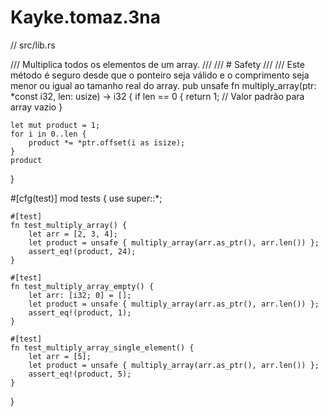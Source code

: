 # Kayke.tomaz.3na

// src/lib.rs

/// Multiplica todos os elementos de um array.
///
/// # Safety
///
/// Este método é seguro desde que o ponteiro seja válido e o comprimento seja menor ou igual ao tamanho real do array.
pub unsafe fn multiply_array(ptr: *const i32, len: usize) -> i32 {
    if len == 0 {
        return 1; // Valor padrão para array vazio
    }

    let mut product = 1;
    for i in 0..len {
        product *= *ptr.offset(i as isize);
    }
    product
}

#[cfg(test)]
mod tests {
    use super::*;

    #[test]
    fn test_multiply_array() {
        let arr = [2, 3, 4];
        let product = unsafe { multiply_array(arr.as_ptr(), arr.len()) };
        assert_eq!(product, 24);
    }

    #[test]
    fn test_multiply_array_empty() {
        let arr: [i32; 0] = [];
        let product = unsafe { multiply_array(arr.as_ptr(), arr.len()) };
        assert_eq!(product, 1);
    }

    #[test]
    fn test_multiply_array_single_element() {
        let arr = [5];
        let product = unsafe { multiply_array(arr.as_ptr(), arr.len()) };
        assert_eq!(product, 5);
    }
}